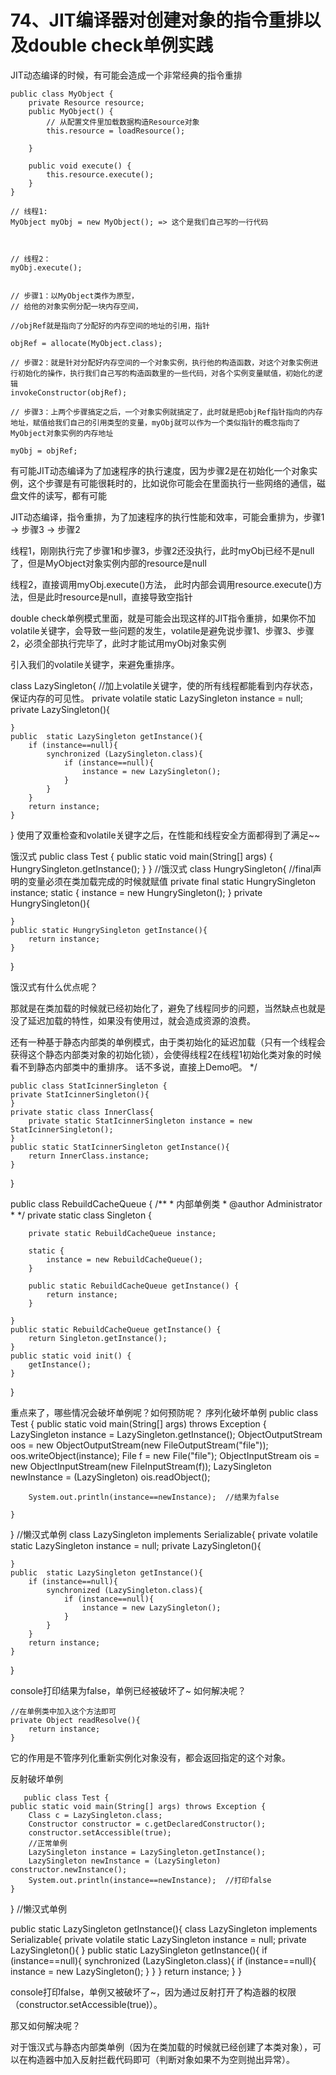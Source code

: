 # 74、JIT编译器对创建对象的指令重排以及double check单例实践
JIT动态编译的时候，有可能会造成一个非常经典的指令重排

```text
public class MyObject {
    private Resource resource;
    public MyObject() {
        // 从配置文件里加载数据构造Resource对象
        this.resource = loadResource(); 
    
    }

    public void execute() {
        this.resource.execute();
    }
}

// 线程1:
MyObject myObj = new MyObject(); => 这个是我们自己写的一行代码



// 线程2：
myObj.execute();


// 步骤1：以MyObject类作为原型，
// 给他的对象实例分配一块内存空间，

//objRef就是指向了分配好的内存空间的地址的引用，指针

objRef = allocate(MyObject.class);

// 步骤2：就是针对分配好内存空间的一个对象实例，执行他的构造函数，对这个对象实例进行初始化的操作，执行我们自己写的构造函数里的一些代码，对各个实例变量赋值，初始化的逻辑
invokeConstructor(objRef);

// 步骤3：上两个步骤搞定之后，一个对象实例就搞定了，此时就是把objRef指针指向的内存地址，赋值给我们自己的引用类型的变量，myObj就可以作为一个类似指针的概念指向了MyObject对象实例的内存地址

myObj = objRef;
```

有可能JIT动态编译为了加速程序的执行速度，因为步骤2是在初始化一个对象实例，这个步骤是有可能很耗时的，比如说你可能会在里面执行一些网络的通信，磁盘文件的读写，都有可能

 

JIT动态编译，指令重排，为了加速程序的执行性能和效率，可能会重排为，步骤1 -> 步骤3 -> 步骤2

 

线程1，刚刚执行完了步骤1和步骤3，步骤2还没执行，此时myObj已经不是null了，但是MyObject对象实例内部的resource是null

 

线程2，直接调用myObj.execute()方法， 此时内部会调用resource.execute()方法，但是此时resource是null，直接导致空指针

 

double check单例模式里面，就是可能会出现这样的JIT指令重排，如果你不加volatile关键字，会导致一些问题的发生，volatile是避免说步骤1、步骤3、步骤2，必须全部执行完毕了，此时才能试用myObj对象实例









引入我们的volatile关键字，来避免重排序。

class LazySingleton{
    //加上volatile关键字，使的所有线程都能看到内存状态，保证内存的可见性。
    private volatile static LazySingleton instance = null;		
    private LazySingleton(){

    }
    public  static LazySingleton getInstance(){
        if (instance==null){
            synchronized (LazySingleton.class){
                if (instance==null){
                    instance = new LazySingleton();
                }
            }
        }
        return instance;
    }
}
使用了双重检查和volatile关键字之后，在性能和线程安全方面都得到了满足~~

饿汉式
public class Test {
    public static void main(String[] args) {
        HungrySingleton.getInstance();
    }
}
//饿汉式
class HungrySingleton{
    //final声明的变量必须在类加载完成的时候就赋值
    private final static HungrySingleton instance;
    static {
        instance = new HungrySingleton();
    }
    private HungrySingleton(){

    }
    public static HungrySingleton getInstance(){
        return instance;
    }
}

饿汉式有什么优点呢？

那就是在类加载的时候就已经初始化了，避免了线程同步的问题，当然缺点也就是没了延迟加载的特性，如果没有使用过，就会造成资源的浪费。

还有一种基于静态内部类的单例模式，由于类初始化的延迟加载（只有一个线程会获得这个静态内部类对象的初始化锁），会使得线程2在线程1初始化类对象的时候看不到静态内部类中的重排序。
话不多说，直接上Demo吧。
	 */

		
    public class StatIcinnerSingleton {
    private StatIcinnerSingleton(){
    }
    private static class InnerClass{
        private static StatIcinnerSingleton instance = new StatIcinnerSingleton();
    }
    public static StatIcinnerSingleton getInstance(){
        return InnerClass.instance;
    }
}
		







public class RebuildCacheQueue {
	/**
	 * 内部单例类
	 * @author Administrator
	 *
	 */
	private static class Singleton {
		
		private static RebuildCacheQueue instance;
		
		static {
			instance = new RebuildCacheQueue();
		}
		
		public static RebuildCacheQueue getInstance() {
			return instance;
		}
		
	}
	public static RebuildCacheQueue getInstance() {
		return Singleton.getInstance();
	}
	public static void init() {
		getInstance();
	}
	
}





重点来了，哪些情况会破坏单例呢？如何预防呢？
序列化破坏单例
public class Test {
    public static void main(String[] args) throws Exception {
        LazySingleton instance = LazySingleton.getInstance();
        ObjectOutputStream oos = new ObjectOutputStream(new FileOutputStream("file"));
        oos.writeObject(instance);
        File f = new File("file");
        ObjectInputStream ois = new ObjectInputStream(new FileInputStream(f));
        LazySingleton newInstance = (LazySingleton) ois.readObject();
        
        System.out.println(instance==newInstance);	//结果为false
        
    }
}
//懒汉式单例
class LazySingleton implements Serializable{
    private volatile static LazySingleton instance = null;
    private LazySingleton(){

    }
    public  static LazySingleton getInstance(){
        if (instance==null){
            synchronized (LazySingleton.class){
                if (instance==null){
                    instance = new LazySingleton();
                }
            }
        }
        return instance;
    }
}

console打印结果为false，单例已经被破坏了~
如何解决呢？

    //在单例类中加入这个方法即可
    private Object readResolve(){
        return instance;
    }

它的作用是不管序列化重新实例化对象没有，都会返回指定的这个对象。

反射破坏单例

    
       public class Test {
    public static void main(String[] args) throws Exception {
        Class c = LazySingleton.class;
        Constructor constructor = c.getDeclaredConstructor();
        constructor.setAccessible(true);
        //正常单例
        LazySingleton instance = LazySingleton.getInstance();
        LazySingleton newInstance = (LazySingleton) constructor.newInstance();
        System.out.println(instance==newInstance);	//打印false
    }
}
//懒汉式单例


 public  static LazySingleton getInstance(){
      class LazySingleton implements Serializable{
    private volatile static LazySingleton instance = null;
    private LazySingleton(){
    }
    public  static LazySingleton getInstance(){
        if (instance==null){
            synchronized (LazySingleton.class){
                if (instance==null){
                    instance = new LazySingleton();
                }
            }
        }
        return instance;
    }
}
    





console打印false，单例又被破坏了~，因为通过反射打开了构造器的权限（constructor.setAccessible(true)）。

那又如何解决呢？

对于饿汉式与静态内部类单例（因为在类加载的时候就已经创建了本类对象），可以在构造器中加入反射拦截代码即可（判断对象如果不为空则抛出异常）。

